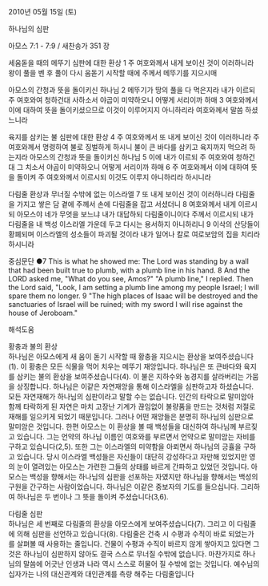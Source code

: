 2010년 05월 15일 (토)

하나님의 심판



아모스 7:1 - 7:9 / 새찬송가 351 장


세움돋을 때의 메뚜기 심판에 대한 환상 
1 주 여호와께서 내게 보이신 것이 이러하니라 왕이 풀을 벤 후 풀이 다시 움돋기 시작할 때에 주께서 메뚜기를 지으시매 

아모스의 간청과 뜻을 돌이키신 하나님 
2 메뚜기가 땅의 풀을 다 먹은지라 내가 이르되 주 여호와여 청하건대 사하소서 야곱이 미약하오니 어떻게 서리이까 하매 3 여호와께서 이에 대하여 뜻을 돌이키셨으므로 이것이 이루어지지 아니하리라 여호와께서 말씀 하셨느니라 

육지를 삼키는 불 심판에 대한 환상 
4 주 여호와께서 또 내게 보이신 것이 이러하니라 주 여호와께서 명령하여 불로 징벌하게 하시니 불이 큰 바다를 삼키고 육지까지 먹으려 하는지라 아모스의 간청과 뜻을 돌이키신 하나님 5 이에 내가 이르되 주 여호와여 청하건대 그 치소서 야곱이 미약하오니 어떻게 서리이까 하매 6 주 여호와께서 이에 대하여 뜻을 돌이켜 주 여호와께서 이르시되 이것도 이루지 아니하리라 하시니라 

다림줄 환상과 무너질 수밖에 없는 이스라엘 
7 또 내게 보이신 것이 이러하니라 다림줄을 가지고 쌓은 담 곁에 주께서 손에 다림줄을 잡고 서셨더니 8 여호와께서 내게 이르시되 아모스야 네가 무엇을 보느냐 내가 대답하되 다림줄이니이다 주께서 이르시되 내가 다림줄을 내 백성 이스라엘 가운데 두고 다시는 용서하지 아니하리니 9 이삭의 산당들이 황폐되며 이스라엘의 성소들이 파괴될 것이라 내가 일어나 칼로 여로보암의 집을 치리라 하시니라 

중심문단 ●7 This is what he showed me: The Lord was standing by a wall that had been built true to plumb, with a plumb line in his hand. 8 And the LORD asked me, "What do you see, Amos?" "A plumb line," I replied. Then the Lord said, "Look, I am setting a plumb line among my people Israel; I will spare them no longer. 9 "The high places of Isaac will be destroyed and the sanctuaries of Israel will be ruined; with my sword I will rise against the house of Jeroboam."

해석도움





황충과 불의 환상   
하나님은 아모스에게 새 움이 돋기 시작할 때 황충을 지으시는 환상을 보여주셨습니다(1). 이 황충은 모든 식물을 먹어 치우는 메뚜기 재앙입니다. 하나님은 또 큰바다와 육지를 삼키는 불의 환상을 보여주셨습니다(4). 이 불은 지하수와 농경지를 살라버리는 가뭄을 상징합니다. 하나님은 이같은 자연재앙을 통해 이스라엘을 심판하고자 하셨습니다. 모든 자연재해가 하나님의 심판이라고 말할 수는 없습니다. 인간의 타락으로 말미암아 함께 타락하게 된 자연은 마치 고장난 기계가 끊임없이 불량품을 만드는 것처럼 저절로 재해를 일으키게 되었기 때문입니다. 그러나 어떤 재앙들은 분명히 하나님의 심판으로 말미암은 것입니다. 한편 아모스는 이 환상을 볼 때 백성들을 대신하여 하나님께 부르짖고 있습니다. 그는 언약의 하나님 이름인 여호와를 부르면서 언약으로 말미암는 자비를 구하고 있습니다(2,5). 또한 그는 이스라엘의 미약함을 아뢰면서 하나님의 긍휼을 구하고 있습니다. 당시 이스라엘 백성들은 자신들이 대단히 강성하다고 자만해 있었지만 영의 눈이 열려있는 아모스는 가련한 그들의 상태를 바르게 간파하고 있었던 것입니다. 아모스는 백성을 향해서는 하나님의 심판을 선포하는 자였지만 하나님을 향해서는 백성의 구원을 간구하는 사람이었습니다. 하나님은 이같은 중보자의 기도를 들으십니다. 그리하여 하나님은 두 번이나 그 뜻을 돌이켜 주셨습니다(3,6).    

다림줄 심판   
하나님은 세 번째로 다림줄의 환상을 아모스에게 보여주셨습니다(7). 그리고 이 다림줄에 의해 심판을 선언하고 있습니다(8). 다림줄은 건축 시 수평과 수직이 바로 되었는가를 살펴볼 때 사용하는 줄입니다. 건물이 수평과 수직이 바르지 않게 쌓아지고 있다면 그것은 하나님이 심판하지 않아도 결국 스스로 무너질 수밖에 없습니다. 마찬가지로 하나님의 말씀에 어긋난 인생과 나라 역시 스스로 허물어 질 수밖에 없는 것입니다. 예수님의 십자가는 나의 대신관계와 대인관계를 측량 해주는 다림줄입니다